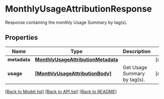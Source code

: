 # MonthlyUsageAttributionResponse

Response containing the monthly Usage Summary by tag(s).

## Properties

| Name         | Type                                                                      | Description                  | Notes      |
| ------------ | ------------------------------------------------------------------------- | ---------------------------- | ---------- |
| **metadata** | [**MonthlyUsageAttributionMetadata**](MonthlyUsageAttributionMetadata.md) |                              | [optional] |
| **usage**    | [**[MonthlyUsageAttributionBody]**](MonthlyUsageAttributionBody.md)       | Get Usage Summary by tag(s). | [optional] |

[[Back to Model list]](README.md#documentation-for-models) [[Back to API list]](README.md#documentation-for-api-endpoints) [[Back to README]](README.md)
